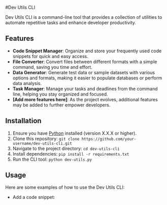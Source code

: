 #Dev Utils CLI

Dev Utils CLI is a command-line tool that provides a collection of utilities to automate repetitive tasks and enhance developer productivity.

## Features

- **Code Snippet Manager**: Organize and store your frequently used code snippets for quick and easy access.
- **File Converter**: Convert files between different formats with a simple command, saving you time and effort.
- **Data Generator**: Generate test data or sample datasets with various options and formats, making it easier to populate databases or perform data analysis.
- **Task Manager**: Manage your tasks and deadlines from the command line, helping you stay organized and focused.
- **[Add more features here]**: As the project evolves, additional features may be added to further empower developers.

## Installation

1. Ensure you have [Python](https://www.python.org/) installed (version X.X.X or higher).
2. Clone this repository: `git clone https://github.com/your-username/dev-utils-cli.git`
3. Navigate to the project directory: `cd dev-utils-cli`
4. Install dependencies: `pip install -r requirements.txt`
5. Run the CLI tool: `python dev-utils.py`

## Usage

Here are some examples of how to use the Dev Utils CLI:

- Add a code snippet:
